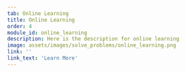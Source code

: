 ```yaml
---
tab: Online Learning
title: Online Learning
order: 4
module_id: online_learning
description: Here is the description for online learning
image: assets/images/solve_problems/online_learning.png
link: ''
link_text: 'Learn More'
---
```

